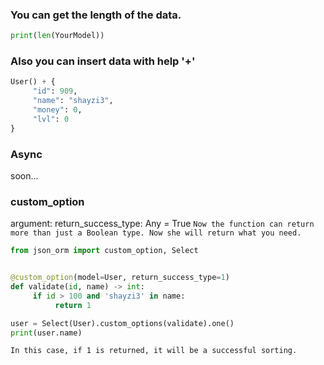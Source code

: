 ### You can get the length of the data.

```python
print(len(YourModel))
```

### Also you can insert data with help '+'

```python
User() + {
     "id": 909,
     "name": "shayzi3",
     "money": 0,
     "lvl": 0
}
```

### Async

soon...


### custom_option

argument: return_success_type: Any = True
`Now the function can return more than just a Boolean type. Now she will return what you need.`


```python
from json_orm import custom_option, Select


@custom_option(model=User, return_success_type=1)
def validate(id, name) -> int:
     if id > 100 and 'shayzi3' in name:
          return 1

user = Select(User).custom_options(validate).one()
print(user.name)
```
`In this case, if 1 is returned, it will be a successful sorting.`
